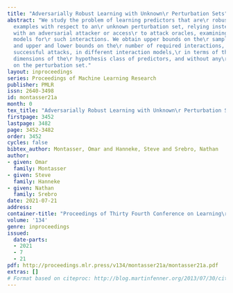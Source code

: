 ```yaml
---
title: "Adversarially Robust Learning with Unknown\r Perturbation Sets"
abstract: "We study the problem of learning predictors that are\r robust to adversarial
  examples with respect to an\r unknown perturbation set, relying instead on\r interaction
  with an adversarial attacker or access\r to attack oracles, examining different
  models for\r such interactions. We obtain upper bounds on the\r sample complexity
  and upper and lower bounds on the\r number of required interactions, or number of\r
  successful attacks, in different interaction models,\r in terms of the VC and Littlestone
  dimensions of the\r hypothesis class of predictors, and without any\r assumptions
  on the perturbation set."
layout: inproceedings
series: Proceedings of Machine Learning Research
publisher: PMLR
issn: 2640-3498
id: montasser21a
month: 0
tex_title: "Adversarially Robust Learning with Unknown\r Perturbation Sets"
firstpage: 3452
lastpage: 3482
page: 3452-3482
order: 3452
cycles: false
bibtex_author: Montasser, Omar and Hanneke, Steve and Srebro, Nathan
author:
- given: Omar
  family: Montasser
- given: Steve
  family: Hanneke
- given: Nathan
  family: Srebro
date: 2021-07-21
address:
container-title: "Proceedings of Thirty Fourth Conference on Learning\r Theory"
volume: '134'
genre: inproceedings
issued:
  date-parts:
  - 2021
  - 7
  - 21
pdf: http://proceedings.mlr.press/v134/montasser21a/montasser21a.pdf
extras: []
# Format based on citeproc: http://blog.martinfenner.org/2013/07/30/citeproc-yaml-for-bibliographies/
---
```

